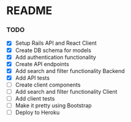 # README

### TODO

- [x] Setup Rails API and React Client
- [x] Create DB schema for models
- [x] Add authentication functionality
- [x] Create API endpoints
- [x] Add search and filter functionality Backend
- [x] Add API tests
- [ ] Create client components
- [ ] Add search and filter functionality Client
- [ ] Add client tests
- [ ] Make it pretty using Bootstrap
- [ ] Deploy to Heroku
